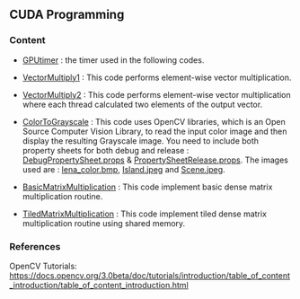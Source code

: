 ## CUDA Programming 

### Content 

- [GPUtimer](https://github.com/BahaaKaaki/CUDA/blob/master/GpuTimer.h) : the timer used in the following codes.

- [VectorMultiply1](https://github.com/BahaaKaaki/CUDA/blob/master/VectorMultiply1.cu) : This code performs element-wise vector multiplication.
- [VectorMultiply2](https://github.com/BahaaKaaki/CUDA/blob/master/VectorMultiply2.cu) : This code performs element-wise vector multiplication where each thread calculated two elements of the output vector. 
- [ColorToGrayscale](https://github.com/BahaaKaaki/CUDA/blob/master/ColorToGrayScale.cu) :  This code uses OpenCV libraries, which is an Open Source Computer Vision Library, to read the input color image and then display the resulting Grayscale image. 
You need to include both property sheets for both debug and release : [DebugPropertySheet.props](https://github.com/BahaaKaaki/CUDA/blob/master/DebugPropertySheet.props) & [PropertySheetRelease.props](https://github.com/BahaaKaaki/CUDA/blob/master/PropertySheetRelease.props).
The images used are : [lena_color.bmp](https://github.com/BahaaKaaki/CUDA/blob/master/lena_color.bmp), [Island.jpeg](https://github.com/BahaaKaaki/CUDA/blob/master/Island.jpeg) and [Scene.jpeg](https://github.com/BahaaKaaki/CUDA/blob/master/Scene.jpeg).
- [BasicMatrixMultiplication](https://github.com/BahaaKaaki/CUDA/blob/master/BasicMatrixMultiplication.cu) : This code implement basic dense matrix multiplication routine.
- [TiledMatrixMultiplication](https://github.com/BahaaKaaki/CUDA/blob/master/TiledMatrixMUltiplication.cu) : This code implement tiled dense matrix multiplication routine using shared memory.

### References
OpenCV Tutorials: 
https://docs.opencv.org/3.0beta/doc/tutorials/introduction/table_of_content_introduction/table_of_content_introduction.html
